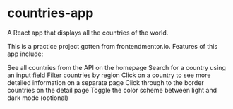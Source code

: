 
# countries-app
A React app that displays all the countries of the world. 

This is a practice project gotten from frontendmentor.io. Features of this app include:

See all countries from the API on the homepage
Search for a country using an input field
Filter countries by region
Click on a country to see more detailed information on a separate page
Click through to the border countries on the detail page
Toggle the color scheme between light and dark mode (optional)


